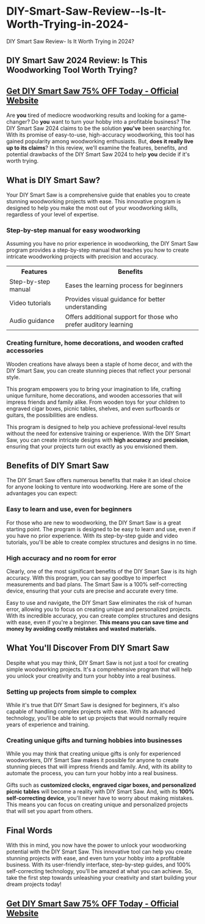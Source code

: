 # DIY-Smart-Saw-Review--Is-It-Worth-Trying-in-2024-
DIY Smart Saw Review- Is It Worth Trying in 2024?
<h2>DIY Smart Saw 2024 Review: Is This Woodworking Tool Worth Trying?</h2>

<h2><a href="[https://www.sjrbss.com/diy-smart-saw](https://www.sjrbss.com/diy-smart-saw)" target="_blank">Get DIY Smart Saw 75% OFF Today - Official Website</a></h2>

<p>Are <strong>you</strong> tired of mediocre woodworking results and looking for a game-changer? Do <strong>you</strong> want to turn your hobby into a profitable business? The DIY Smart Saw 2024 claims to be the solution <strong>you've</strong> been searching for. With its promise of easy-to-use, high-accuracy woodworking, this tool has gained popularity among woodworking enthusiasts. But, <strong>does it really live up to its claims</strong>? In this review, we'll examine the features, benefits, and potential drawbacks of the DIY Smart Saw 2024 to help <strong>you</strong> decide if it's worth trying.</p><h2>What is DIY Smart Saw?</h2>

<p>Your DIY Smart Saw is a comprehensive guide that enables you to create stunning woodworking projects with ease. This innovative program is designed to help you make the most out of your woodworking skills, regardless of your level of expertise.</p>

<h3>Step-by-step manual for easy woodworking</h3>

<p>Assuming you have no prior experience in woodworking, the DIY Smart Saw program provides a step-by-step manual that teaches you how to create intricate woodworking projects with precision and accuracy.</p>

<table>
  <tr>
    <th><strong>Features</strong></th>
    <th><strong>Benefits</strong></th>
  </tr>
  <tr>
    <td>Step-by-step manual</td>
    <td>Eases the learning process for beginners</td>
  </tr>
  <tr>
    <td>Video tutorials</td>
    <td>Provides visual guidance for better understanding</td>
  </tr>
  <tr>
    <td>Audio guidance</td>
    <td>Offers additional support for those who prefer auditory learning</td>
  </tr>
</table>

<h3>Creating furniture, home decorations, and wooden crafted accessories</h3>

<p>Wooden creations have always been a staple of home decor, and with the DIY Smart Saw, you can create stunning pieces that reflect your personal style.</p>

<p>This program empowers you to bring your imagination to life, crafting unique furniture, home decorations, and wooden accessories that will impress friends and family alike. From wooden toys for your children to engraved cigar boxes, picnic tables, shelves, and even surfboards or guitars, the possibilities are endless.</p>

<p>This program is designed to help you achieve professional-level results without the need for extensive training or experience. With the DIY Smart Saw, you can create intricate designs with <strong>high accuracy</strong> and <strong>precision</strong>, ensuring that your projects turn out exactly as you envisioned them.</p><h2>Benefits of DIY Smart Saw</h2>

<p>The DIY Smart Saw offers numerous benefits that make it an ideal choice for anyone looking to venture into woodworking. Here are some of the advantages you can expect:</p>

<h3>Easy to learn and use, even for beginners</h3>

<p>For those who are new to woodworking, the DIY Smart Saw is a great starting point. The program is designed to be easy to learn and use, even if you have no prior experience. With its step-by-step guide and video tutorials, you'll be able to create complex structures and designs in no time.</p>

<h3>High accuracy and no room for error</h3>

<p>Clearly, one of the most significant benefits of the DIY Smart Saw is its high accuracy. With this program, you can say goodbye to imperfect measurements and bad plans. The Smart Saw is a 100% self-correcting device, ensuring that your cuts are precise and accurate every time.</p>

<p>Easy to use and navigate, the DIY Smart Saw eliminates the risk of human error, allowing you to focus on creating unique and personalized projects. With its incredible accuracy, you can create complex structures and designs with ease, even if you're a beginner. <strong>This means you can save time and money by avoiding costly mistakes and wasted materials.</strong></p><h2>What You'll Discover From DIY Smart Saw</h2>

<p>Despite what you may think, DIY Smart Saw is not just a tool for creating simple woodworking projects. It's a comprehensive program that will help you unlock your creativity and turn your hobby into a real business.</p>

<h3>Setting up projects from simple to complex</h3>

<p>While it's true that DIY Smart Saw is designed for beginners, it's also capable of handling complex projects with ease. With its advanced technology, you'll be able to set up projects that would normally require years of experience and training.</p>

<h3>Creating unique gifts and turning hobbies into businesses</h3>

<p>While you may think that creating unique gifts is only for experienced woodworkers, DIY Smart Saw makes it possible for anyone to create stunning pieces that will impress friends and family. And, with its ability to automate the process, you can turn your hobby into a real business.</p>

<p>Gifts such as <strong>customized clocks, engraved cigar boxes, and personalized picnic tables</strong> will become a reality with DIY Smart Saw. And, with its <strong>100% self-correcting device</strong>, you'll never have to worry about making mistakes. This means you can focus on creating unique and personalized projects that will set you apart from others.</p><h2>Final Words</h2>
<p>With this in mind, you now have the power to unlock your woodworking potential with the DIY Smart Saw. This innovative tool can help you create stunning projects with ease, and even turn your hobby into a profitable business. With its user-friendly interface, step-by-step guides, and 100% self-correcting technology, you'll be amazed at what you can achieve. So, take the first step towards unleashing your creativity and start building your dream projects today!</p>				</div>
			</div>
   <h2><a href="https://www.sjrbss.com/diy-smart-saw" target="_blank">Get DIY Smart Saw 75% OFF Today - Official Website</a></h2>
		
